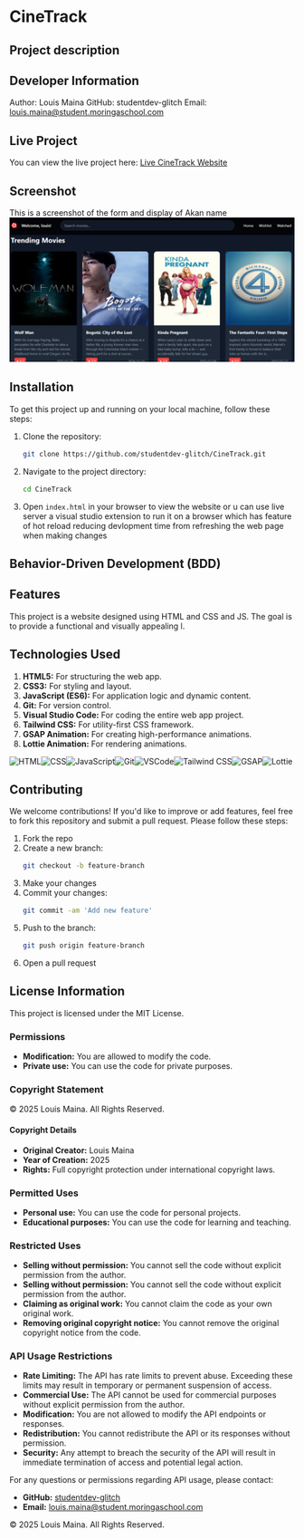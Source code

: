 # CineTrack
## Project description


## Developer Information
Author: Louis Maina
GitHub: studentdev-glitch
Email: louis.maina@student.moringaschool.com

## Live Project
You can view the live project here: [Live CineTrack Website]()

## Screenshot
This is a screenshot of the form and display of Akan name
![App Screenshot](./src/image.png)

## Installation
To get this project up and running on your local machine, follow these steps:

1. Clone the repository:
    ```sh
    git clone https://github.com/studentdev-glitch/CineTrack.git
    ```
2. Navigate to the project directory:
    ```sh
    cd CineTrack
    ```
3. Open `index.html` in your browser to view the website or u can use live server a visual studio extension to run it on a browser which has feature of hot reload reducing devlopment time from refreshing the web page when making changes

## Behavior-Driven Development (BDD)


## Features
This project is a website designed using HTML and CSS and JS. The goal is to provide a functional and visually appealing l.


## Technologies Used

1. **HTML5:** For structuring the web app.
2. **CSS3:** For styling and layout.
3. **JavaScript (ES6):** For application logic and dynamic content.
4. **Git:** For version control.
6. **Visual Studio Code:** For coding the entire web app project.
7. **Tailwind CSS:** For utility-first CSS framework.
8. **GSAP Animation:** For creating high-performance animations.
9. **Lottie Animation:** For rendering animations.

![HTML](https://img.shields.io/badge/HTML5-E34F26?style=for-the-badge&logo=html5&logoColor=white)![CSS](https://img.shields.io/badge/CSS3-1572B6?style=for-the-badge&logo=css3&logoColor=white)![JavaScript](https://img.shields.io/badge/JavaScript-F7DF1E?style=for-the-badge&logo=javascript&logoColor=black)![Git](https://img.shields.io/badge/Git-F05032?style=for-the-badge&logo=git&logoColor=white)![VSCode](https://img.shields.io/badge/VS_Code-0078D4?style=for-the-badge&logo=visual%20studio%20code&logoColor=white)![Tailwind CSS](https://img.shields.io/badge/Tailwind_CSS-38B2AC?style=for-the-badge&logo=tailwind-css&logoColor=white)![GSAP](https://img.shields.io/badge/GSAP-88CE02?style=for-the-badge&logo=greensock&logoColor=white)![Lottie](https://img.shields.io/badge/Lottie-1A1A1A?style=for-the-badge&logo=lottie&logoColor=white)


## Contributing
We welcome contributions! If you'd like to improve or add features, feel free to fork this repository and submit a pull request. Please follow these steps:

1. Fork the repo
2. Create a new branch:
    ```sh
    git checkout -b feature-branch
    ```
3. Make your changes
4. Commit your changes:
    ```sh
    git commit -am 'Add new feature'
    ```
5. Push to the branch:
    ```sh
    git push origin feature-branch
    ```
6. Open a pull request

## License Information
This project is licensed under the MIT License. 

### Permissions
- **Modification:** You are allowed to modify the code.
- **Private use:** You can use the code for private purposes.

### Copyright Statement
© 2025 Louis Maina. All Rights Reserved.

#### Copyright Details
- **Original Creator:** Louis Maina
- **Year of Creation:** 2025
- **Rights:** Full copyright protection under international copyright laws.

### Permitted Uses
- **Personal use:** You can use the code for personal projects.
- **Educational purposes:** You can use the code for learning and teaching.

### Restricted Uses
- **Selling without permission:** You cannot sell the code without explicit permission from the author.
- **Selling without permission:** You cannot sell the code without explicit permission from the author.
- **Claiming as original work:** You cannot claim the code as your own original work.
- **Removing original copyright notice:** You cannot remove the original copyright notice from the code.

### API Usage Restrictions
- **Rate Limiting:** The API has rate limits to prevent abuse. Exceeding these limits may result in temporary or permanent suspension of access.
- **Commercial Use:** The API cannot be used for commercial purposes without explicit permission from the author.
- **Modification:** You are not allowed to modify the API endpoints or responses.
- **Redistribution:** You cannot redistribute the API or its responses without permission.
- **Security:** Any attempt to breach the security of the API will result in immediate termination of access and potential legal action.

For any questions or permissions regarding API usage, please contact:
- **GitHub:** [studentdev-glitch](https://github.com/studentdev-glitch)
- **Email:** louis.maina@student.moringaschool.com

© 2025 Louis Maina. All Rights Reserved.